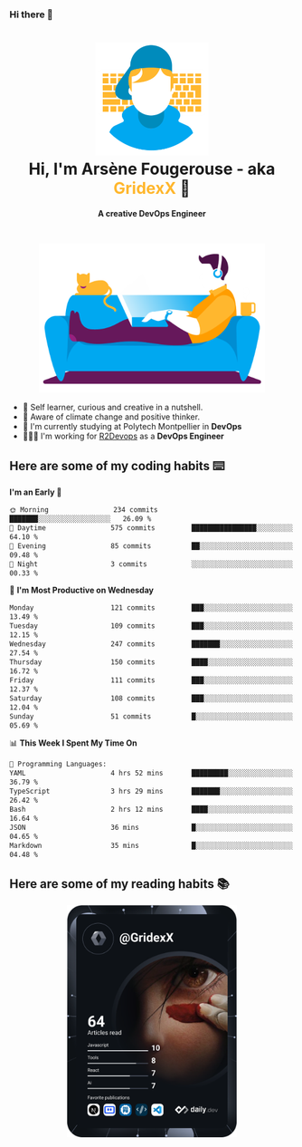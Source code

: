 ### Hi there 👋

<!--
**GridexX/gridexx** is a ✨ _special_ ✨ repository because its `README.md` (this file) appears on your GitHub profile.

Here are some ideas to get you started:

- 🔭 I’m currently working on ...
- 🌱 I’m currently learning ...
- 👯 I’m looking to collaborate on ...
- 🤔 I’m looking for help with ...
- 💬 Ask me about ...
- 📫 How to reach me: ...
- 😄 Pronouns: ...
- ⚡ Fun fact: ...
-->


<!-- Header -->
<h1 align="center">
  <img src="./images/user_profile.png" width="200">
  <br>
  Hi, I'm Arsène Fougerouse - aka <span style="color:#ffb72e">GridexX</span> 👋
</h1>


<p align="center">
  <b>A creative DevOps Engineer </b>
</p>
<br/>
<p align="center">
  <img src="./images/man_couch.png" width="400">
</p>

- 🎨 Self learner, curious and creative in a nutshell. 
- 🌱 Aware of climate change and positive thinker.
- 📕 I'm currently studying at Polytech Montpellier in **DevOps**
- 👨🏻‍💻 I'm working for [R2Devops](https://r2devops.io) as a **DevOps Engineer**


## Here are some of my coding habits ⌨️

<!-- Add a section about tech and Ops stack
  Like this one : https://github.com/Xanthus58#-tech-stack
-->
<!--START_SECTION:waka-->
**I'm an Early 🐤** 

```text
🌞 Morning                234 commits         ███████░░░░░░░░░░░░░░░░░░   26.09 % 
🌆 Daytime                575 commits         ████████████████░░░░░░░░░   64.10 % 
🌃 Evening                85 commits          ██░░░░░░░░░░░░░░░░░░░░░░░   09.48 % 
🌙 Night                  3 commits           ░░░░░░░░░░░░░░░░░░░░░░░░░   00.33 % 
```
📅 **I'm Most Productive on Wednesday** 

```text
Monday                   121 commits         ███░░░░░░░░░░░░░░░░░░░░░░   13.49 % 
Tuesday                  109 commits         ███░░░░░░░░░░░░░░░░░░░░░░   12.15 % 
Wednesday                247 commits         ███████░░░░░░░░░░░░░░░░░░   27.54 % 
Thursday                 150 commits         ████░░░░░░░░░░░░░░░░░░░░░   16.72 % 
Friday                   111 commits         ███░░░░░░░░░░░░░░░░░░░░░░   12.37 % 
Saturday                 108 commits         ███░░░░░░░░░░░░░░░░░░░░░░   12.04 % 
Sunday                   51 commits          █░░░░░░░░░░░░░░░░░░░░░░░░   05.69 % 
```


📊 **This Week I Spent My Time On** 

```text
💬 Programming Languages: 
YAML                     4 hrs 52 mins       █████████░░░░░░░░░░░░░░░░   36.79 % 
TypeScript               3 hrs 29 mins       ███████░░░░░░░░░░░░░░░░░░   26.42 % 
Bash                     2 hrs 12 mins       ████░░░░░░░░░░░░░░░░░░░░░   16.64 % 
JSON                     36 mins             █░░░░░░░░░░░░░░░░░░░░░░░░   04.65 % 
Markdown                 35 mins             █░░░░░░░░░░░░░░░░░░░░░░░░   04.48 % 
```


<!--END_SECTION:waka-->

## Here are some of my reading habits 📚
<div  align="center">
  <img src="./images/devcard.svg" width="300">
</div>
